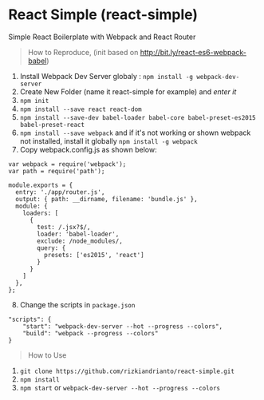 # React Simple (react-simple)
Simple React Boilerplate with Webpack and React Router

> How to Reproduce, (init based on http://bit.ly/react-es6-webpack-babel)
1. Install Webpack Dev Server globaly : `npm install -g webpack-dev-server`
2. Create New Folder (name it react-simple for example) and *enter it*
3. `npm init`
4. `npm install --save react react-dom`
5. `npm install --save-dev babel-loader babel-core babel-preset-es2015 babel-preset-react`
6. `npm install --save webpack` and if it's not working or shown webpack not installed, install it globally `npm install -g webpack`
7. Copy webpack.config.js as shown below:
```
var webpack = require('webpack');
var path = require('path');
 
module.exports = {
  entry: './app/router.js',
  output: { path: __dirname, filename: 'bundle.js' },
  module: {
    loaders: [
      {
        test: /.jsx?$/,
        loader: 'babel-loader',
        exclude: /node_modules/,
        query: {
          presets: ['es2015', 'react']
        }
      }
    ]
  },
};
```
8. Change the scripts in `package.json`
```
"scripts": {
    "start": "webpack-dev-server --hot --progress --colors",
    "build": "webpack --progress --colors"
}
```
> How to Use
1. `git clone https://github.com/rizkiandrianto/react-simple.git`
2. `npm install`
3. `npm start` or `webpack-dev-server --hot --progress --colors`
